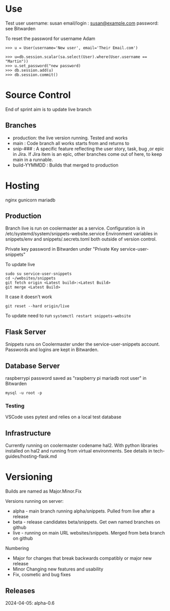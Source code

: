 # Use

Test user
username: susan
email/login : susan@example.com
password: see Bitwarden

To reset the password for username Adam

```
>>> u = User(username='New user', email='Their Email.com')

>>> u=db.session.scalar(sa.select(User).where(User.username == "Martin"))
>>> u.set_password("new password)
>>> db.session.add(u)
>>> db.session.commit()
```

# Source Control

End of sprint aim is to update live branch

## Branches

* production: the live version running. Tested and works
* main : Code branch all works starts from and returns to
* snip-### : A specific feature reflecting the user story, task, bug ,or epic in Jira. If Jira item is an epic, other branches come out of here, to keep main in a runnable.
* build-YYMMDD : Builds that merged to production

# Hosting

nginx
gunicorn
mariadb

## Production 
Branch live is run on coolermaster as a service. Configuration is in /etc/systemd/system/snippets-website.service
Environment variables in snippets/env and snippets/.secrets.toml both outside of version control.

Private key password in Bitwarden under "Private Key service-user-snippets"

To update live
```
sudo su service-user-snippets
cd ~/websites/snippets
git fetch origin <Latest build>:<Latest Build>
git merge <Latest Build>
```

It case it doesn't work

```
git reset --hard origin/live
```

To update need to run ```systemctl restart snippets-website```

## Flask Server
Snippets runs on Coolermaster under the service-user-snippets account. Passwords and logins are kept in Bitwarden. 

## Database Server

raspberrypi
password saved as "raspberry pi mariadb root user" in Bitwarden


```
mysql -u root -p
```

### Testing

VSCode uses pytest and relies on a local test database


## Infrastructure
Currently running on coolermaster codename hal2.
With python libraries installed on hal2 and running from virtual environments. See details in tech-guides/hosting-flask.md

# Versioning

Builds are named as Major.Minor.Fix

Versions running on server:
* alpha - main branch running alpha/snippets. Pulled from live after a release
* beta - release candidates beta/snippets. Get own named branches on github
* live - running on main URL websites/snippets. Merged from beta branch on github

Numbering
* Major for changes that break backwards compatibly or major new release
* Minor Changing new features and usability
* Fix, cosmetic and bug fixes

## Releases

2024-04-05: alpha-0.6